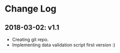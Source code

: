 Change Log
==========

2018-03-02: v1.1
--------------------

* Creating git repo.
* Implementing data validation script first version :)